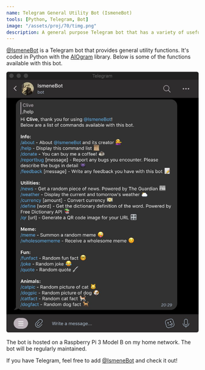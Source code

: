 ```yaml
---
name: Telegram General Utility Bot (IsmeneBot)
tools: [Python, Telegram, Bot]
image: "/assets/proj/70/timg.png"
description: A general purpose Telegram bot that has a variety of useful and convenient functions.
---
```


[@IsmeneBot](https://t.me/IsmeneBot) is a Telegram bot that provides general utility functions. It's coded in Python with the [AIOgram](https://github.com/Birdi7/aiogram/tree/master) library. Below is some of the functions available with this bot.

<img src="/assets/proj/0110/ui.jpg" width=600 title="Bot Functions" alt="Bot Functions">

The bot is hosted on a Raspberry Pi 3 Model B on my home network. The bot will be regularly maintained.

If you have Telegram, feel free to add [@IsmeneBot](https://t.me/IsmeneBot) and check it out!